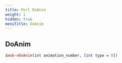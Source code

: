 ```yaml
---
title: Perl DoAnim
weight: 1
hidden: true
menuTitle: DoAnim
---
```

## DoAnim
```perl
$mob->DoAnim(int animation_number, [int type = 0])
```